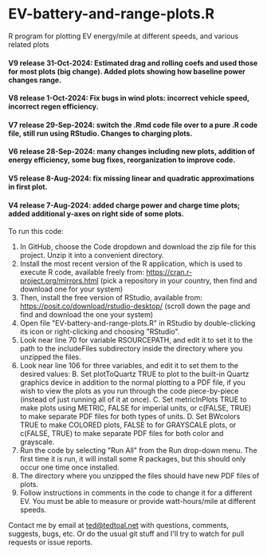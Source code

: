 # EV-battery-and-range-plots.R
R program for plotting EV energy/mile at different speeds, and various related plots

#### V9 release 31-Oct-2024: Estimated drag and rolling coefs and used those for most plots (big change). Added plots showing how baseline power changes range.
#### V8 release 1-Oct-2024: Fix bugs in wind plots: incorrect vehicle speed, incorrect regen efficiency.
#### V7 release 29-Sep-2024: switch the .Rmd code file over to a pure .R code file, still run using RStudio. Changes to charging plots.
#### V6 release 28-Sep-2024: many changes including new plots, addition of energy efficiency, some bug fixes, reorganization to improve code.
#### V5 release 8-Aug-2024: fix missing linear and quadratic approximations in first plot.
#### V4 release 7-Aug-2024: added charge power and charge time plots; added additional y-axes on right side of some plots.

To run this code:

1. In GitHub, choose the Code dropdown and download the zip file for this project. Unzip it into a convenient directory.
2. Install the most recent version of the R application, which is used to execute R code, available freely from:
        https://cran.r-project.org/mirrors.html
        (pick a repository in your country, then find and download one for your system)
3. Then, install the free version of RStudio, available from:
        https://posit.co/download/rstudio-desktop/
        (scroll down the page and find and download the one your system)
4. Open file "EV-battery-and-range-plots.R" in RStudio by double-clicking its icon or right-clicking and choosing "RStudio".
5. Look near line 70 for variable RSOURCEPATH, and edit it to set it to the path to the includeFiles subdirectory inside the directory where you unzipped the files.
6. Look near line 106 for three variables, and edit it to set them to the desired values:
   B. Set plotToQuartz TRUE to plot to the built-in Quartz graphics device in addition to the normal plotting to a PDF file, if you wish to view the plots as you run through the code piece-by-piece (instead of just running all of it at once).
   C. Set metricInPlots TRUE to make plots using METRIC, FALSE for imperial units, or c(FALSE, TRUE) to make separate PDF files for both types of units.
   D. Set BWcolors TRUE to make COLORED plots, FALSE to for GRAYSCALE plots, or c(FALSE, TRUE) to make separate PDF files for both color and grayscale.
6. Run the code by selecting "Run All" from the Run drop-down menu. The first time it is run, it will install some R packages, but this should only occur one time once installed.
7. The directory where you unzipped the files should have new PDF files of plots.
8. Follow instructions in comments in the code to change it for a different EV. You must be able to measure or provide watt-hours/mile at different speeds.

Contact me by email at ted@tedtoal.net with questions, comments, suggests, bugs, etc.  Or do the usual git stuff and I'll try to watch for pull requests or issue reports.
